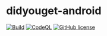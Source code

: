 # didyouget-android

[![Build](https://github.com/FelixWohlfrom/didyouget-android/actions/workflows/build.yaml/badge.svg)](https://github.com/FelixWohlfrom/didyouget-android/actions/workflows/build.yaml) [![CodeQL](https://github.com/FelixWohlfrom/didyouget-android/actions/workflows/codeql-analysis.yaml/badge.svg?event=push)](https://github.com/FelixWohlfrom/didyouget-android/actions/workflows/codeql-analysis.yaml) [![GitHub license](https://img.shields.io/github/license/FelixWohlfrom/didyouget-android)](https://github.com/FelixWohlfrom/didyouget-android/blob/main/LICENSE)
